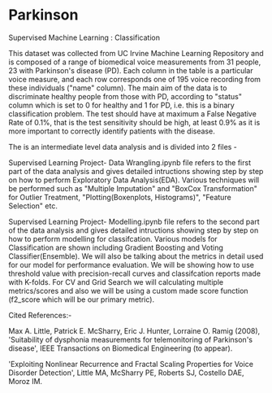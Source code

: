 # Parkinson

Supervised Machine Learning : Classification

This dataset was collected from UC Irvine Machine Learning Repository and is composed of a range of biomedical voice measurements from 31 people, 23 with Parkinson's disease (PD). Each column in the table is a particular voice measure, and each row corresponds one of 195 voice recording from these individuals ("name" column). The main aim of the data is to discriminate healthy people from those with PD, according to "status" column which is set to 0 for healthy and 1 for PD, i.e. this is a binary classification problem. The test should have at maximum a False Negative Rate of 0.1%, that is the test sensitivity should be high, at least 0.9% as it is more important to correctly identify patients with the disease.

The is an intermediate level data analysis and is divided into 2 files -

 Supervised Learning Project- Data Wrangling.ipynb file refers to the first part of the data analysis and gives detailed intructions showing step by step on how to perform Exploratory Data Analysis(EDA). Various techniques will be performed such as "Multiple Imputation" and "BoxCox Transformation" for Outlier Treatment, "Plotting(Boxenplots, Histograms)", "Feature Selection" etc.

 Supervised Learning Project- Modelling.ipynb file refers to the second part of the data analysis and gives detailed intructions showing step by step on how to perform modelling for classifcation. Various models for Classification are shown including Gradient Boosting and Voting Classifier(Ensemble). We will also be talking about the metrics in detail used for our model for performance evaluation. We will be showing how to use threshold value with precision-recall curves and classifcation reports made with K-folds. For CV and Grid Search we will calculating multiple metrics/scores and also we will be using a custom made score function (f2_score which will be our primary metric).


Cited References:-

Max A. Little, Patrick E. McSharry, Eric J. Hunter, Lorraine O. Ramig (2008), 'Suitability of dysphonia measurements for telemonitoring of Parkinson's disease', IEEE Transactions on Biomedical Engineering (to appear).

'Exploiting Nonlinear Recurrence and Fractal Scaling Properties for Voice Disorder Detection', Little MA, McSharry PE, Roberts SJ, Costello DAE, Moroz IM.
